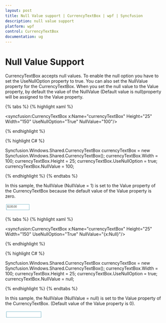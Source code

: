 ```yaml
---
layout: post
title: Null Value support | CurrencyTextBox | wpf | Syncfusion
description: null value support
platform: wpf
control: CurrencyTextBox 
documentation: ug
---
```


# Null Value Support

CurrencyTextBox accepts null values. To enable the null option you have to set the UseNullOption property to true. You can also set the NullValue property for the CurrencyTextBox. When you set the null value to the Value property, by default the value of the NullValue (Default value is null)property will be assigned to the Value property. 

{% tabs %}
{% highlight xaml %}

<syncfusion:CurrencyTextBox x:Name="currencyTextBox" Height="25" Width="150" UseNullOption="True" NullValue="100"/>

{% endhighlight %}

{% highlight C# %}

Syncfusion.Windows.Shared.CurrencyTextBox currencyTextBox = new  Syncfusion.Windows.Shared.CurrencyTextBox();
currencyTextBox.Width = 100;
currencyTextBox.Height = 25;
currencyTextBox.UseNullOption = true;
currencyTextBox.NullValue = 100;

{% endhighlight %}
{% endtabs %}

In this sample, the NullValue (NullValue = 1) is set to the Value property of the CurrencyTextBox because the default value of the Value property is zero.

![](Null-Value-support_images/Null-Value-support_img1.png)

{% tabs %}
{% highlight xaml %}

<syncfusion:CurrencyTextBox x:Name="currencyTextBox" Height="25" Width="150" UseNullOption="True" NullValue="{x:Null}"/>

{% endhighlight %}

{% highlight C# %}

Syncfusion.Windows.Shared.CurrencyTextBox currencyTextBox = new   Syncfusion.Windows.Shared.CurrencyTextBox();
currencyTextBox.Width = 100;
currencyTextBox.Height = 25;
currencyTextBox.UseNullOption = true;
currencyTextBox.NullValue = null;

{% endhighlight %}
{% endtabs %}

In this sample, the NullValue (NullValue = null) is set to the Value property of the CurrencyTextBox. (Default value of the Value property is 0).

![](Null-Value-support_images/Null-Value-support_img2.png)
